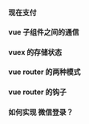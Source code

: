 #### 现在支付

#### vue 子组件之间的通信
#### vuex 的存储状态
#### vue router 的两种模式
#### vue router 的钩子
#### 如何实现 微信登录？
